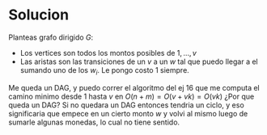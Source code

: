 # Solucion

Planteas grafo dirigido $G$:
- Los vertices son todos los montos posibles de $1,\dots,v$
- Las aristas son las transiciones de un $v$ a un $w$ tal que puedo llegar a el sumando uno de los $w_i$. Le pongo costo 1 siempre.

Me queda un DAG, y puedo correr el algoritmo del ej 16 que me computa el camino minimo desde 1 hasta $v$ en $O(n+m) = O(v+vk) = O(vk)$
¿Por que queda un DAG? Si no quedara un DAG entonces tendria un ciclo, y eso significaria que empece en un cierto monto $w$ y volvi al mismo luego de sumarle algunas monedas, lo cual no tiene sentido.